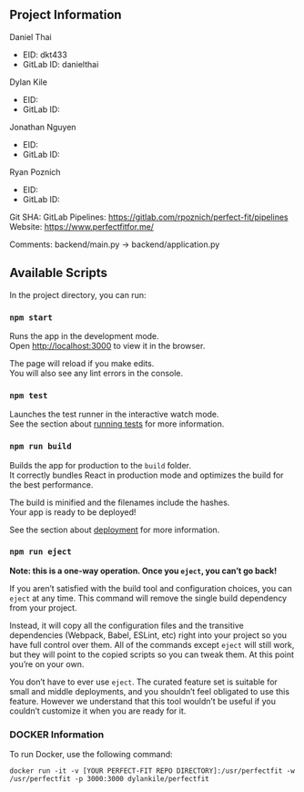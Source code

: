 ## Project Information

Daniel Thai
 * EID: dkt433
 * GitLab ID: danielthai

Dylan Kile
 * EID: 
 * GitLab ID: 

Jonathan Nguyen
 * EID: 
 * GitLab ID: 

Ryan Poznich
 * EID: 
 * GitLab ID: 

Git SHA: 
GitLab Pipelines: https://gitlab.com/rpoznich/perfect-fit/pipelines
Website: https://www.perfectfitfor.me/

Comments: backend/main.py -> backend/application.py

## Available Scripts

In the project directory, you can run:

### `npm start`

Runs the app in the development mode.<br>
Open [http://localhost:3000](http://localhost:3000) to view it in the browser.

The page will reload if you make edits.<br>
You will also see any lint errors in the console.

### `npm test`

Launches the test runner in the interactive watch mode.<br>
See the section about [running tests](https://facebook.github.io/create-react-app/docs/running-tests) for more information.

### `npm run build`

Builds the app for production to the `build` folder.<br>
It correctly bundles React in production mode and optimizes the build for the best performance.

The build is minified and the filenames include the hashes.<br>
Your app is ready to be deployed!

See the section about [deployment](https://facebook.github.io/create-react-app/docs/deployment) for more information.

### `npm run eject`

**Note: this is a one-way operation. Once you `eject`, you can’t go back!**

If you aren’t satisfied with the build tool and configuration choices, you can `eject` at any time. This command will remove the single build dependency from your project.

Instead, it will copy all the configuration files and the transitive dependencies (Webpack, Babel, ESLint, etc) right into your project so you have full control over them. All of the commands except `eject` will still work, but they will point to the copied scripts so you can tweak them. At this point you’re on your own.

You don’t have to ever use `eject`. The curated feature set is suitable for small and middle deployments, and you shouldn’t feel obligated to use this feature. However we understand that this tool wouldn’t be useful if you couldn’t customize it when you are ready for it.

### DOCKER Information 
To run Docker, use the following command: 

`docker run -it -v [YOUR PERFECT-FIT REPO DIRECTORY]:/usr/perfectfit -w /usr/perfectfit -p 3000:3000 dylankile/perfectfit`



